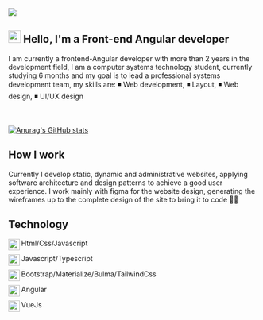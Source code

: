 <img src="https://www.testim.io/wp-content/uploads/2019/12/Testing-Angular-Services-A-Walk-Through-With-Examples@2x.jpg">


## <img width="25px" src="https://camo.githubusercontent.com/e8e7b06ecf583bc040eb60e44eb5b8e0ecc5421320a92929ce21522dbc34c891/68747470733a2f2f6d656469612e67697068792e636f6d2f6d656469612f6876524a434c467a6361737252346961377a2f67697068792e676966" /> Hello, I'm a Front-end Angular developer

I am currently a frontend-Angular developer with more than 2 years in the development field, I am a computer systems technology student, currently studying 6 months and my goal is to lead a professional systems development team, my skills are: ◾ Web development, ◾ Layout, ◾ Web design, ◾ UI/UX design

<br>

[![Anurag's GitHub stats](https://github-readme-stats.vercel.app/api?username=cocobytes)](https://github.com/anuraghazra/github-readme-stats)
<br>

## How I work

Currently I develop static, dynamic and administrative websites, applying software architecture and design patterns to achieve a good user experience. I work mainly with figma for the website design, generating the wireframes up to the complete design of the site to bring it to code 🐱‍💻

## Technology

<img align="left" width="23px" src="https://thumbs.dreamstime.com/b/controle-el-icono-vector-de-la-marca-cotejo-s-mbolo-aprobado-aceptable-compruebe-muestra-del-bot-n-se-al-checkpoint-mejor-150871913.jpg">Html/Css/Javascript

<img align="left" width="23px" src="https://thumbs.dreamstime.com/b/controle-el-icono-vector-de-la-marca-cotejo-s-mbolo-aprobado-aceptable-compruebe-muestra-del-bot-n-se-al-checkpoint-mejor-150871913.jpg">Javascript/Typescript

<img align="left" width="23px" src="https://thumbs.dreamstime.com/b/controle-el-icono-vector-de-la-marca-cotejo-s-mbolo-aprobado-aceptable-compruebe-muestra-del-bot-n-se-al-checkpoint-mejor-150871913.jpg">Bootstrap/Materialize/Bulma/TailwindCss

<img align="left" width="23px" src="https://thumbs.dreamstime.com/b/controle-el-icono-vector-de-la-marca-cotejo-s-mbolo-aprobado-aceptable-compruebe-muestra-del-bot-n-se-al-checkpoint-mejor-150871913.jpg">Angular

<img align="left" width="23px" src="https://thumbs.dreamstime.com/b/controle-el-icono-vector-de-la-marca-cotejo-s-mbolo-aprobado-aceptable-compruebe-muestra-del-bot-n-se-al-checkpoint-mejor-150871913.jpg">VueJs 

 

  




  


